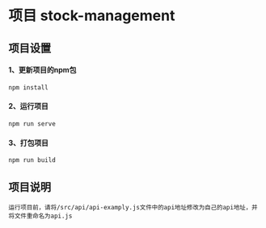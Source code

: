 # 项目 stock-management

## 项目设置

#### 1、更新项目的npm包
```
npm install
```

#### 2、运行项目
```
npm run serve
```

#### 3、打包项目 
```
npm run build
```

## 项目说明
```
运行项目前，请将/src/api/api-examply.js文件中的api地址修改为自己的api地址，并将文件重命名为api.js
```